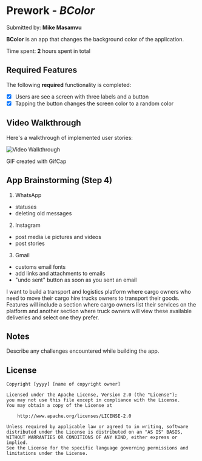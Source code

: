 # Prework - *BColor*

Submitted by: **Mike Masamvu**

**BColor** is an app that changes the background color of the application.

Time spent: **2** hours spent in total

## Required Features

The following **required** functionality is completed:

- [x] Users are see a screen with three labels and a button
- [x] Tapping the button changes the screen color to a random color
 
## Video Walkthrough

Here's a walkthrough of implemented user stories:

<img src='https://i.imgur.com/2mgbfZa.gif' title='Video Walkthrough' width='' alt='Video Walkthrough' />

<!-- Replace this with whatever GIF tool you used! -->
GIF created with GifCap
<!-- Recommended tools:
[Kap](https://getkap.co/) for macOS
[ScreenToGif](https://www.screentogif.com/) for Windows
[peek](https://github.com/phw/peek) for Linux. -->

## App Brainstorming (Step 4)
1. WhatsApp
- statuses
- deleting old messages
2. Instagram
- post media i.e pictures and videos
- post stories
3. Gmail
- customs email fonts
- add links and attachments to emails
- "undo sent" button as soon as you sent an email

I want to build a transport and logistics platform where cargo owners who need to move their cargo hire trucks owners to transport their goods. Features will include a section where cargo owners list their services on the platform and another section where truck owners will view these available deliveries and select one they prefer. 
## Notes

Describe any challenges encountered while building the app.

## License

    Copyright [yyyy] [name of copyright owner]

    Licensed under the Apache License, Version 2.0 (the "License");
    you may not use this file except in compliance with the License.
    You may obtain a copy of the License at

        http://www.apache.org/licenses/LICENSE-2.0

    Unless required by applicable law or agreed to in writing, software
    distributed under the License is distributed on an "AS IS" BASIS,
    WITHOUT WARRANTIES OR CONDITIONS OF ANY KIND, either express or implied.
    See the License for the specific language governing permissions and
    limitations under the License.
